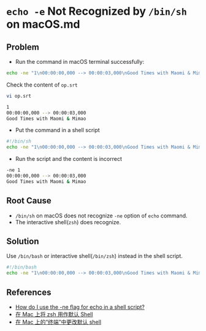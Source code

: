 # `echo -e` Not Recognized by `/bin/sh` on macOS.md

## Problem
* Run the command in macOS terminal successfully:

```bash
echo -ne "1\n00:00:00,000 --> 00:00:03,000\nGood Times with Maomi & Mimao" > "op.srt"
```

Check the content of `op.srt`

```bash
vi op.srt
```

```bash
1
00:00:00,000 --> 00:00:03,000
Good Times with Maomi & Mimao
```

* Put the command in a shell script

```bash
#!/bin/sh
echo -ne "1\n00:00:00,000 --> 00:00:03,000\nGood Times with Maomi & Mimao" > "op.srt"
```

* Run the script and the content is incorrect

```bash
-ne 1
00:00:00,000 --> 00:00:03,000
Good Times with Maomi & Mimao
```

## Root Cause
* `/bin/sh` on macOS does not recognize `-ne` option of `echo` command.
* The interactive shell(`zsh`) does recognize.

## Solution
Use `/bin/bash` or interactive shell(`/bin/zsh`) instead in the shell script.

```bash
#!/bin/bash
echo -ne "1\n00:00:00,000 --> 00:00:03,000\nGood Times with Maomi & Mimao" > "op.srt"
```

## References
* [How do I use the -ne flag for echo in a shell script?](https://superuser.com/questions/300218/how-do-i-use-the-ne-flag-for-echo-in-a-shell-script)
* [在 Mac 上将 zsh 用作默认 Shell](https://support.apple.com/zh-cn/102360)
* [在 Mac 上的“终端”中更改默认 shell](https://support.apple.com/zh-cn/guide/terminal/trml113/mac)
